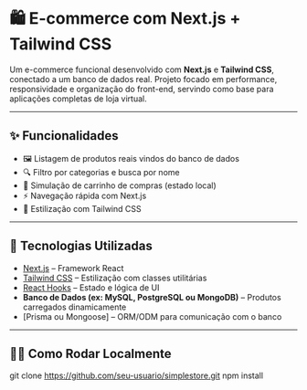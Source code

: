 # 🛍️ E-commerce com Next.js + Tailwind CSS

Um e-commerce funcional desenvolvido com **Next.js** e **Tailwind CSS**, conectado a um banco de dados real. Projeto focado em performance, responsividade e organização do front-end, servindo como base para aplicações completas de loja virtual.

---

## ✨ Funcionalidades

- 🖼️ Listagem de produtos reais vindos do banco de dados
- 🔍 Filtro por categorias e busca por nome
- 🛒 Simulação de carrinho de compras (estado local)
- ⚡️ Navegação rápida com Next.js
- 🎨 Estilização com Tailwind CSS

---

## 🚀 Tecnologias Utilizadas

- [Next.js](https://nextjs.org/) – Framework React
- [Tailwind CSS](https://tailwindcss.com/) – Estilização com classes utilitárias
- [React Hooks](https://reactjs.org/docs/hooks-intro.html) – Estado e lógica de UI
- **Banco de Dados (ex: MySQL, PostgreSQL ou MongoDB)** – Produtos carregados dinamicamente
- [Prisma ou Mongoose] – ORM/ODM para comunicação com o banco

---

## 🧑‍💻 Como Rodar Localmente


git clone https://github.com/seu-usuario/simplestore.git
npm install


